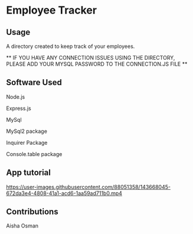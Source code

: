 # Employee Tracker

## Usage
A directory created to keep track of your employees.

** IF YOU HAVE ANY CONNECTION ISSUES USING THE DIRECTORY, PLEASE ADD YOUR MYSQL PASSWORD TO THE CONNECTION.JS FILE **

## Software Used
Node.js

Express.js

MySql

MySql2 package

Inquirer Package

Console.table package

## App tutorial 

https://user-images.githubusercontent.com/88051358/143668045-672da3e4-4808-41a1-acd6-1aa59ad711b0.mp4

## Contributions

Aisha Osman
